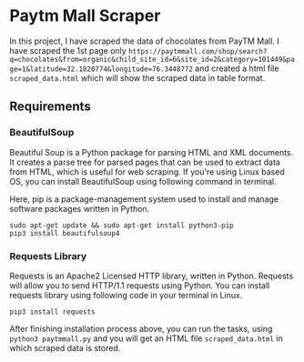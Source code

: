 # Paytm Mall Scraper
In this project, I have scraped the data of chocolates from PayTM Mall. I have scraped the 1st page only `https://paytmmall.com/shop/search?q=chocolates&from=organic&child_site_id=6&site_id=2&category=101449&page=1&latitude=32.1820774&longitude=76.3448772` and created a html file `scraped_data.html` which will show the scraped data in table format.


## Requirements

### BeautifulSoup

Beautiful Soup is a Python package for parsing HTML and XML documents. It creates a parse tree for parsed pages that can be used to extract data from HTML, which is useful for web scraping. If you're using Linux based OS, you can install BeautifulSoup using following command in terminal.

Here, pip is a package-management system used to install and manage software packages written in Python.

```
sudo apt-get update && sudo apt-get install python3-pip
pip3 install beautifulsoup4
```

### Requests Library

Requests is an Apache2 Licensed HTTP library, written in Python. Requests will allow you to send HTTP/1.1 requests using Python.
You can install requests library using following code in your terminal in Linux.

`pip3 install requests`

After finishing installation process above, you can run the tasks, using `python3 paytmmall.py` and you will get an HTML file `scraped_data.html` in which scraped data is stored.

